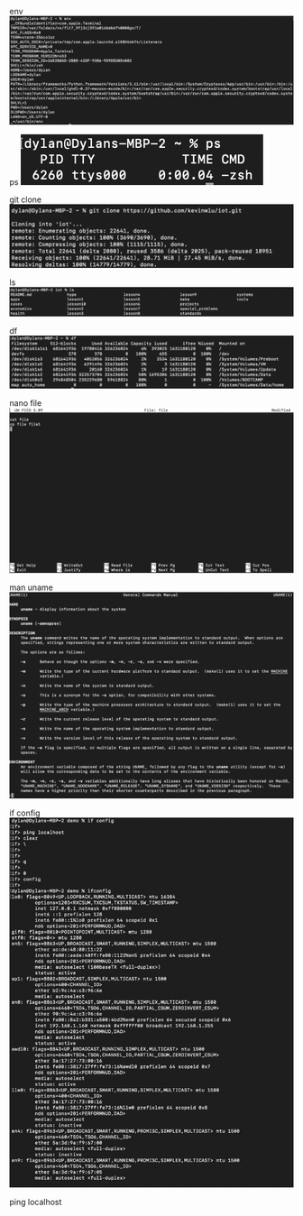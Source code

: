 env
![env pic](https://github.com/dylanram1357/ENGR-322/blob/66fca489569041aea7da596d2debc0536565b4ca/Lab%232%20env.png)

ps
![](https://github.com/dylanram1357/ENGR-322/blob/7e058a024f27953b253f64c49d933fc2f45e6e52/Lab%232%20ps.png)

git clone
![](https://github.com/dylanram1357/ENGR-322/blob/b00ad4d7eaccd20eefe9ce826591d31d53420b9f/Lab%232%20git%20clone.png)

ls
![](https://github.com/dylanram1357/ENGR-322/blob/a39336179715c327a21c75f165cb4ca3688cae7a/Lab%232%20ls.png)

df
![](https://github.com/dylanram1357/ENGR-322/blob/75e4ce81d85cabf41ac013ce4d6a6400507488b1/Lab%232%20df.png)

nano file
![](https://github.com/dylanram1357/ENGR-322/blob/49880f20d9e13e1b21adaaaef300f8d88d786a0d/Lab%232%20nanofile.png)

man uname
![](https://github.com/dylanram1357/ENGR-322/blob/ac69a87991575409ebabd0d2b012d33d462e0550/Lab%232%20man%20uname.png)

if config
![](https://github.com/dylanram1357/ENGR-322/blob/88a8a99fefe3b2efe3f8514033b12c8e0b7fd944/Lab%232%20ifconfig.png)

ping localhost
![]()

